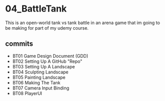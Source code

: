# 04_BattleTank
This is an open-world tank vs tank battle in an arena game that im going to be making for part of my udemy course.

## commits 
* BT01 Game Design Document (GDD)
* BT02 Setting Up A GitHub "Repo"
* BT03 Setting Up A Landscape
* BT04 Sculpting Landscape
* BT05 Painting Landscape
* BT06 Making The Tank
* BT07 Camera Input Binding
* BT08 PlayerUI